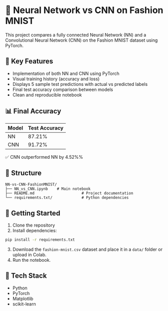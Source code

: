 # 🧠 Neural Network vs CNN on Fashion MNIST

This project compares a fully connected Neural Network (NN) and a Convolutional Neural Network (CNN) on the Fashion MNIST dataset using PyTorch.

## 📌 Key Features

- Implementation of both NN and CNN using PyTorch
- Visual training history (accuracy and loss)
- Displays 5 sample test predictions with actual vs predicted labels
- Final test accuracy comparison between models
- Clean and reproducible notebook

## 📊 Final Accuracy

| Model | Test Accuracy |
|-------|---------------|
| NN    | 87.21%        |
| CNN   | 91.72%        |

✅ CNN outperformed NN by 4.52%%

## 📁 Structure

```
NN-vs-CNN-FashionMNIST/
├── NN_vs_CNN.ipynb    # Main notebook
├── README.md                     # Project documentation            
└── requirements.txt/             # Python dependencies
```

## 🚀 Getting Started

1. Clone the repository
2. Install dependencies:
```bash
pip install -r requirements.txt
```
3. Download the `fashion-mnist.csv` dataset and place it in a `data/` folder or upload in Colab.
4. Run the notebook.

## 🧰 Tech Stack

- Python
- PyTorch
- Matplotlib
- scikit-learn
